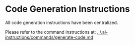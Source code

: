 # Code Generation Instructions

All code generation instructions have been centralized.

Please refer to the command instructions at: [../.ai-instructions/commands/generate-code.md](../.ai-instructions/commands/generate-code.md)
